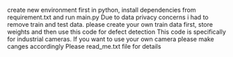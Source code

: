 create new environment first in python, install dependencies from requirement.txt and run main.py
Due to data privacy concerns i had to remove train and test data. 
please create your own train data first, store weights and then use this code for defect detection
This code is specifically for industrial cameras. If you want to use your own camera please make canges accordingly
Please read_me.txt file for details

